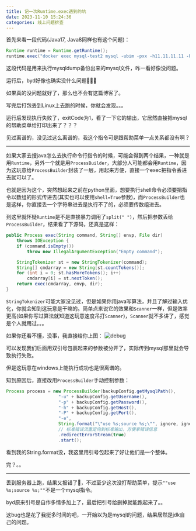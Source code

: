 ```yaml
---
title: 记一次Runtime.exec遇到的坑
date: 2023-11-10 15:24:36
categories: 线上问题排查
---
```


首先来看一段代码(Java17, Java8同样也有这个问题)：
```java
Runtime runtime = Runtime.getRuntime();
runtime.exec("docker exec mysql-test2 mysql -ubim -pxx -h11.11.11.11 -P3306 bim -e \"use bim;source bim.sql;\"");
```

这段代码是用来执行mysqldump备份出来的mysql文件，咋一看好像没问题。

运行后，byd好像也确实没什么问题👿👿👿


如果真的没问题就好了，那么也不会有这篇博客了。

写完后打包丢到Linux上去跑的时候，你就会发现。。。

运行后发现执行失败了，exitCode为1，看了一下它的输出，它居然直接把mysql的帮助菜单给打印出来了？？？

见过离谱的，没见过这么离谱的，我这个指令可是跟帮助菜单一点关系都没有啊？

---

如果大家去搜java怎么去执行命令行指令的时候，可能会得到两个结果，一种就是用`Runtime`，另外一个就是用`ProcessBuilder`，大部分人可能都会用`Runtime`，因为这玩意给`ProcessBuilder`封装了一层，用起来方便，直接一个exec把指令丢进去就可以了。

也就是因为这个，突然想起来之前在python里面，想要执行shell命令必须要把指令以数组的形式传进去(其实也可以使用`shell=True`参数)，而`ProcessBuilder`也是这样，你直接丢一个字符串进去是执行不了的，必须要传数组进去。

到这里就怀疑`Runtime`是不是直接暴力调用了`split(" ")`，然后把参数丢给`ProcessBuilder`，结果看了下源码，还真是这样：

```java
public Process exec(String command, String[] envp, File dir)
    throws IOException {
    if (command.isEmpty())
        throw new IllegalArgumentException("Empty command");

    StringTokenizer st = new StringTokenizer(command);
    String[] cmdarray = new String[st.countTokens()];
    for (int i = 0; st.hasMoreTokens(); i++)
        cmdarray[i] = st.nextToken();
    return exec(cmdarray, envp, dir);
}
```

`StringTokenizer`可能大家没见过，但是如果你用java写算法，并且了解过输入优化，你就会知到这玩意是干嘛的。简单点来说它的效果和`Scanner`一样，但是效率更高(如果你写过算法就知道这玩意速度吊打`Scanner`)，`Scanner`就不多讲了，感觉是个人就用过。。。

如果你还看不懂，没事，我直接给你上图：
![debug](https://5j9g3t.site/public/2023-9/Snipaste_2023-11-10_16-06-22.webp)

可以发现我们后面用双引号包裹起来的参数被分开了，实际传到mysql那里就会导致执行失败。

但是这玩意在windows上能执行成功也是很离谱的。

知到原因后，直接改用`ProcessBuilder`手动控制参数：
```java
Process process = new ProcessBuilder(backupConfig.getMysqlPath(),
                    "-u" + backupConfig.getUsername(),
                    "-p" + backupConfig.getPassword(),
                    "-h" + backupConfig.getHost(),
                    "-P" + backupConfig.getPort(),
                    "-e",
                    String.format("\"use %s;source %s;\"", ignore, ignore))
                    // 标准错误流重定向到标准输出，方便拿错误信息
                    .redirectErrorStream(true)
                    .start();
```
看到我的String.format没，我这里用引号包起来了好让他们是一个整体。

完？。。

---

丢到服务器上跑，结果又报错了👿，不过至少这次没打帮助菜单，提示`""use %s;source %s;""`不是一个mysql指令。

byd原来引号是自作多情多加上了，最后把引号给删掉就能跑起来了。。

这bug也是花了我挺多时间的吧，一开始以为是mysql的问题，结果居然是jdk自己的问题。